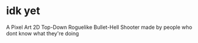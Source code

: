 # idk yet
A Pixel Art 2D Top-Down Roguelike Bullet-Hell Shooter made by people who dont know what they're doing 
